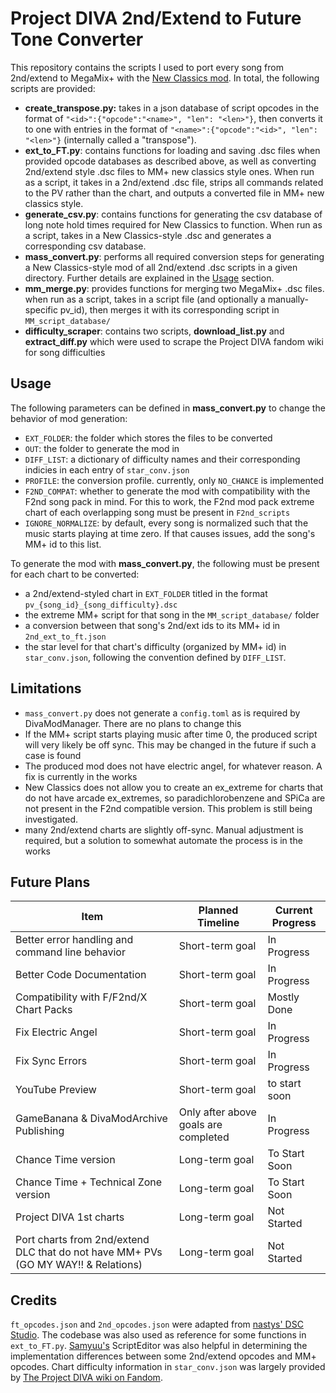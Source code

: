 # Project DIVA 2nd/Extend to Future Tone Converter
This repository contains the scripts I used to port every song from 2nd/extend to MegaMix+ with the [New Classics mod](https://gamebanana.com/mods/596416). In total, the following scripts are provided:
* **create_transpose.py:** takes in a json database of script opcodes in the format of `"<id>":{"opcode":"<name>", "len": "<len>"}`, then converts it to one with entries in the format of `"<name>":{"opcode":"<id>", "len": "<len>"}` (internally called a "transpose").
* **ext_to_FT.py**: contains functions for loading and saving .dsc files when provided opcode databases as described above, as well as converting 2nd/extend style .dsc files to MM+ new classics style ones. When run as a script, it takes in a 2nd/extend .dsc file, strips all commands related to the PV rather than the chart, and outputs a converted file in MM+ new classics style.
* **generate_csv.py**: contains functions for generating the csv database of long note hold times required for New Classics to function. When run as a script, takes in a New Classics-style .dsc and generates a corresponding csv database.
* **mass_convert.py**: performs all required conversion steps for generating a New Classics-style mod of all 2nd/extend .dsc scripts in a given directory. Further details are explained in the [Usage](#usage) section.
* **mm_merge.py**: provides functions for merging two MegaMix+ .dsc files. when run as a script, takes in a script file (and optionally a manually-specific pv_id), then merges it with its corresponding script in `MM_script_database/`
* **difficulty_scraper**: contains two scripts, **download_list.py** and **extract_diff.py** which were used to scrape the Project DIVA fandom wiki for song difficulties

## Usage
The following parameters can be defined in **mass_convert.py** to change the behavior of mod generation:
* `EXT_FOLDER`: the folder which stores the files to be converted
* `OUT`: the folder to generate the mod in
* `DIFF_LIST`: a dictionary of difficulty names and their corresponding indicies in each entry of `star_conv.json`
* `PROFILE`: the conversion profile. currently, only `NO_CHANCE` is implemented
* `F2ND_COMPAT`: whether to generate the mod with compatibility with the F2nd song pack in mind. For this to work, the F2nd mod pack extreme chart of each overlapping song must be present in `F2nd_scripts`
* `IGNORE_NORMALIZE`: by default, every song is normalized such that the music starts playing at time zero. If that causes issues, add the song's MM+ id to this list.

To generate the mod with **mass_convert.py**, the following must be present for each chart to be converted:
* a 2nd/extend-styled chart in `EXT_FOLDER` titled in the format `pv_{song_id}_{song_difficulty}.dsc`
* the extreme MM+ script for that song in the `MM_script_database/` folder
* a conversion between that song's 2nd/ext ids to its MM+ id in `2nd_ext_to_ft.json`
* the star level for that chart's difficulty (organized by MM+ id) in `star_conv.json`, following the convention defined by `DIFF_LIST`.

## Limitations
* `mass_convert.py` does not generate a `config.toml` as is required by DivaModManager. There are no plans to change this
* If the MM+ script starts playing music after time 0, the produced script will very likely be off sync. This may be changed in the future if such a case is found
* The produced mod does not have electric angel, for whatever reason. A fix is currently in the works
* New Classics does not allow you to create an ex_extreme for charts that do not have arcade ex_extremes, so paradichlorobenzene and SPiCa are not present in the F2nd compatible version. This problem is still being investigated.
* many 2nd/extend charts are slightly off-sync. Manual adjustment is required, but a solution to somewhat automate the process is in the works

## Future Plans
| Item                                                                              | Planned Timeline                     | Current Progress |
|-----------------------------------------------------------------------------------|--------------------------------------|------------------|
| Better error handling and command line behavior                                   | Short-term goal                      | In Progress      |
| Better Code Documentation                                                         | Short-term goal                      | In Progress      |
| Compatibility with F/F2nd/X Chart Packs                                           | Short-term goal                      | Mostly Done      |
| Fix Electric Angel                                   | Short-term goal                      | In Progress      |
| Fix Sync Errors                                   | Short-term goal                      | In Progress      |
| YouTube Preview                                                                   | Short-term goal                      | to start soon      |
| GameBanana & DivaModArchive Publishing                                                             | Only after above goals are completed | In Progress      |
| Chance Time version                                                               | Long-term goal                       | To Start Soon    |
| Chance Time + Technical Zone version                                              | Long-term goal                       | To Start Soon    |
| Project DIVA 1st charts                                                           | Long-term goal                       | Not Started      |
| Port charts from 2nd/extend DLC that do not have MM+ PVs (GO MY WAY!! & Relations) | Long-term goal                       | Not Started      |

## Credits
`ft_opcodes.json` and `2nd_opcodes.json` were adapted from [nastys' DSC Studio](https://github.com/nastys/nastys.github.io/tree/master/dsceditor). The codebase was also used as reference for some functions in `ext_to_FT.py`. [Samyuu's](https://github.com/samyuu) ScriptEditor was also helpful in determining the implementation differences between some 2nd/extend opcodes and MM+ opcodes. Chart difficulty information in `star_conv.json` was largely provided by [The Project DIVA wiki on Fandom](project-diva.fandom.com).
